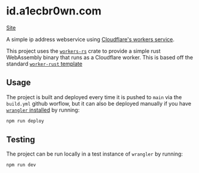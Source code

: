 # id.a1ecbr0wn.com

[Site](https://id.a1ecbr0wn.com)

A simple ip address webservice using [Cloudflare's workers service](https://developers.cloudflare.com/workers/).

This project uses the [`workers-rs`](https://github.com/cloudflare/workers-rs) crate to provide a simple rust WebAssembly binary that runs as a Cloudflare worker.  This is based off the standard [`worker-rust` template](https://github.com/cloudflare/templates/tree/main/worker-rust)

## Usage

The project is built and deployed every time it is pushed to `main` via the `build.yml` github worflow, but it can also be deployed manually if you have [`wrangler` installed](https://developers.cloudflare.com/workers/get-started/guide/#1-install-wrangler-workers-cli) by running:

```sh
npm run deploy
```

## Testing

The project can be run locally in a test instance of `wrangler` by running:

```sh
npm run dev
```
